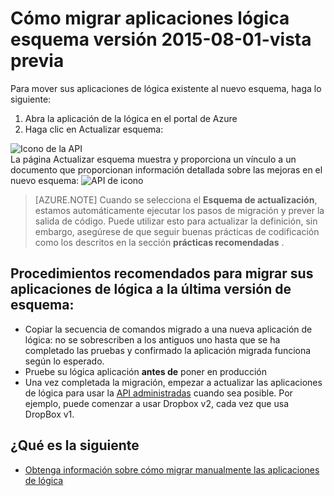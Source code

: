<properties
    pageTitle="Cómo migrar aplicaciones lógica esquema versión 2015-08-01-vista previa | Servicio de aplicaciones de Microsoft Azure"
    description="Puede migrar fácilmente sus aplicaciones de lógica a la última versión de esquema. Siga estos pasos."
    services="logic-apps"
    documentationCenter=""
    authors="MSFTMAN"
    manager="erikre"
    editor=""
    tags="connectors"/>

<tags
    ms.service="logic-apps"
    ms.workload="integration"
    ms.tgt_pltfrm="na"
    ms.devlang="na"
    ms.topic="get-started-article"
    ms.date="08/23/2016"
    ms.author="deonhe"/>

# <a name="how-to-migrate-logic-apps-to-schema-version-2015-08-01-preview"></a>Cómo migrar aplicaciones lógica esquema versión 2015-08-01-vista previa

Para mover sus aplicaciones de lógica existente al nuevo esquema, haga lo siguiente:  
1. Abra la aplicación de la lógica en el portal de Azure  
2. Haga clic en Actualizar esquema:

 ![Icono de la API][step1]   
La página Actualizar esquema muestra y proporciona un vínculo a un documento que proporcionan información detallada sobre las mejoras en el nuevo esquema: ![API de icono][step2]

>[AZURE.NOTE] Cuando se selecciona el **Esquema de actualización**, estamos automáticamente ejecutar los pasos de migración y prever la salida de código. Puede utilizar esto para actualizar la definición, sin embargo, asegúrese de que seguir buenas prácticas de codificación como los descritos en la sección **prácticas recomendadas** .

## <a name="best-practices-when-migrating-your-logic-apps-to-the-latest-schema-version"></a>Procedimientos recomendados para migrar sus aplicaciones de lógica a la última versión de esquema:  

- Copiar la secuencia de comandos migrado a una nueva aplicación de lógica: no se sobrescriben a los antiguos uno hasta que se ha completado las pruebas y confirmado la aplicación migrada funciona según lo esperado.
- Pruebe su lógica aplicación **antes de** poner en producción
- Una vez completada la migración, empezar a actualizar las aplicaciones de lógica para usar la [API administradas](./apis-list.md) cuando sea posible. Por ejemplo, puede comenzar a usar Dropbox v2, cada vez que usa DropBox v1.


## <a name="whats-next"></a>¿Qué es la siguiente
-  [Obtenga información sobre cómo migrar manualmente las aplicaciones de lógica](../app-service-logic/app-service-logic-schema-2015-08-01.md)


<!--Icon references-->
[step1]: ./media/connectors-schema-migration/migrateschema1.png
[step2]: ./media/connectors-schema-migration/migrateschema2.png






